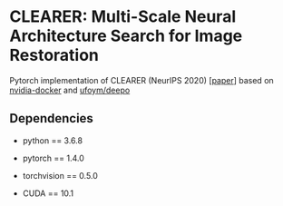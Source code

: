 # CLEARER: Multi-Scale Neural Architecture Search for Image Restoration

Pytorch implementation of CLEARER (NeurIPS 2020) [[paper](https://papers.nips.cc/paper/2020/hash/c6e81542b125c36346d9167691b8bd09-Abstract.html)] based on [nvidia-docker](https://github.com/NVIDIA/nvidia-docker) and [ufoym/deepo](https://github.com/ufoym/deepo)

## Dependencies

* python == 3.6.8

* pytorch == 1.4.0

* torchvision == 0.5.0

* CUDA == 10.1
